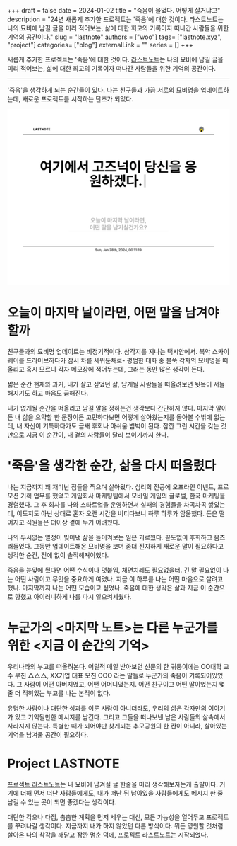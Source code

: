 +++ 
draft = false
date = 2024-01-02
title = "죽음이 물었다. 어떻게 살거냐고"
description = "24년 새롭게 추가한 프로젝트는 '죽음'에 대한 것이다. 라스트노트는 나의 묘비에 남길 글을 미리 적어보는, 삶에 대한 회고의 기록이자 떠나간 사람들을 위한 기억의 공간이다."
slug = "lastnote"
authors = ["woo"]
tags= ["lastnote.xyz", "project"]
categories= ["blog"]
externalLink = ""
series = []
+++

새롭게 추가한 프로젝트는 '죽음'에 대한 것이다. [라스트노트](https://lastnote.xyz)는 나의 묘비에 남길 글을 미리 적어보는, 삶에 대한 회고의 기록이자 떠나간 사람들을 위한 기억의 공간이다.

---

'죽음'을 생각하게 되는 순간들이 있다. 나는 친구들과 가끔 서로의 묘비명을 업데이트하는데, 새로운 프로젝트를 시작하는 단초가 되었다.

![](/images/lastnote_home.png)

# 오늘이 마지막 날이라면, 어떤 말을 남겨야할까
친구들과의 묘비명 업데이트는 비정기적이다. 삼각지를 지나는 택시안에서. 북악 스카이웨이를 드라이브하다가 잠시 차를 세워둔채로- 평범한 대화 중 불쑥 각자의 묘비명을 떠올리고 혹시 모르니 각자 메모장에 적어두는데, 그러는 동안 많은 생각이 든다.

짧은 순간 현재와 과거, 내가 살고 싶었던 삶, 남게될 사람들을 떠올려보면 뒷목이 서늘해지기도 하고 마음도 급해진다.

내가 없게될 순간을 떠올리고 남길 말을 정하는건 생각보다 간단하지 않다. 마지막 말이든 내 삶을 요약할 한 문장이든 고민하다보면 어떻게 살아왔는지를 돌아볼 수밖에 없는데, 내 자신이 기특하다가도 금새 후회나 아쉬움 범벅이 된다. 잠깐 그런 시간을 갖는 것만으로 지금 이 순간이, 내 곁의 사람들이 달리 보이기까지 한다.

# '죽음'을 생각한 순간, 삶을 다시 떠올렸다
나는 지금까지 꽤 재미난 점들을 찍으며 살아왔다. 심리학 전공에 오프라인 이벤트, 프로모션 기획 업무를 했었고 게임회사 마케팅팀에서 모바일 게임의 글로벌, 한국 마케팅을 경험했다. 그 후 회사를 나와 스타트업을 운영하면서 실패의 경험들을 차곡차곡 쌓았는데, 이도저도 아닌 상태로 혼자 오랜 시간을 버티다보니 하루 하루가 암울했다. 돈은 떨어지고 직원들은 더이상 곁에 두기 어려웠다.

나의 두서없는 열정이 빚어낸 삶을 돌이켜보는 일은 괴로웠다. 끝도없이 후회하고 움츠러들었다. 그동안 업데이트해온 묘비명을 보며 좀더 진지하게 새로운 말이 필요하다고 생각한 순간, 전에 없이 솔직해져야했다.

죽음을 눈앞에 뒀다면 어떤 수식이나 덧붙임, 체면치레도 필요없을터. 긴 말 필요없이 나는 어떤 사람이고 무엇을 중요하게 여겼나. 지금 이 하루를 나는 어떤 마음으로 살려고 했나. 마지막까지 나는 어떤 모습이고 싶었나. 죽음에 대한 생각은 삶과 지금 이 순간으로 향했고 아이러니하게 나를 다시 일으켜세웠다.

# 누군가의 <마지막 노트>는 다른 누군가를 위한 <지금 이 순간의 기억>
우리나라의 부고를 떠올려본다. 어릴적 매일 받아보던 신문의 한 귀퉁이에는 OO대학 교수 부친 △△△, XX기업 대표 모친 OOO 라는 말들로 누군가의 죽음이 기록되어있었다. 그 사람이 어떤 아버지였고, 어떤 어머니였는지. 어떤 친구이고 어떤 딸이었는지 몇줄 더 적혀있는 부고를 나는 본적이 없다.

유명한 사람이나 대단한 성과를 이룬 사람이 아니더라도, 우리의 삶은 각자만의 이야기가 있고 기억될만한 메시지를 남긴다. 그리고 그들을 떠나보낸 남은 사람들의 삶속에서 사라지지 않는다. 특별한 때가 되어야만 찾게되는 추모공원의 한 칸이 아니라, 살아있는 기억을 남겨둘 공간이 필요하다.

# Project LASTNOTE
[프로젝트 라스트노트](https://lastnote.xyz)는 내 묘비에 남겨질 글 한줄을 미리 생각해보자는게 출발이다. 거기에 더해 먼저 떠난 사람들에게도, 내가 떠난 뒤 남아있을 사람들에게도 메시지 한 줄 남길 수 있는 곳이 되면 좋겠다는 생각이다.

대단한 각오나 다짐, 촘촘한 계획을 먼저 세우는 대신, 모든 가능성을 열어두고 프로젝트를 꾸려나갈 생각이다. 지금까지 내가 하지 않았던 다른 방식이다. 뭐든 영원할 것처럼 살아온 나의 착각을 깨닫고 잠깐 멈춘 덕에, 프로젝트 라스트노트는 시작되었다.

